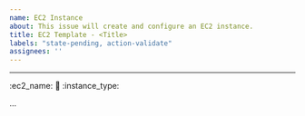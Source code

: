 ```yaml
---
name: EC2 Instance
about: This issue will create and configure an EC2 instance.
title: EC2 Template - <Title>
labels: "state-pending, action-validate"
assignees: ''
---
```


---
<!--

This template is used to configure and deploy an EC2 instance.

An example template with the minimum fields is shown below.

:ec2_name: "ec2_mario"
:email: "example@gmail.com"
:instance_type: "t2.micro"

-->

:ec2_name: 
:email: 
:instance_type: 

...